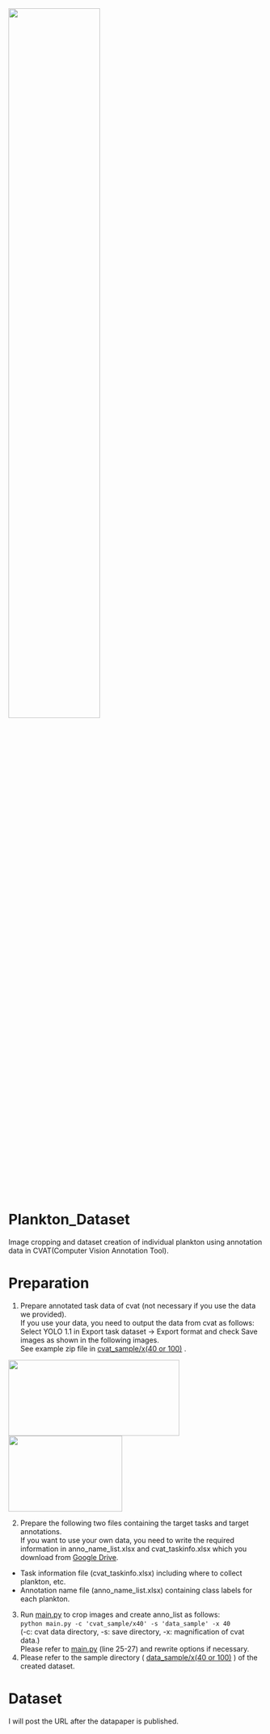 <img src="https://github.com/hayakawa-domi/plankton_dataset/assets/129620031/4d8513b1-8adf-4008-81f1-1200ef0df4fc" width="60%" />

# Plankton_Dataset
Image cropping and dataset creation of individual plankton using annotation data in CVAT(Computer Vision Annotation Tool).

# Preparation
1. Prepare annotated task data of cvat (not necessary if you use the data we provided).  
If you use your data, you need to output the data from cvat as follows:  
Select YOLO 1.1 in Export task dataset → Export format and check Save images as shown in the following images.<br>
See example zip file in <a href="cvat_sample/"> cvat_sample/x(40 or 100)</a> . <br>
<img src="https://github.com/gsisaoki/plankton_dataset/assets/129620031/00eb341b-4a16-412f-9ed8-2272452778ac" width="338" height="150" />
<img src="https://github.com/gsisaoki/plankton_dataset/assets/129620031/48e1635b-5b21-44d6-8be4-32a6a4dcb176" width="225" height="150" /> <br>  

2. Prepare the following two files containing the target tasks and target annotations.<br>
If you want to use your own data, you need to write the required information in anno_name_list.xlsx and cvat_taskinfo.xlsx which you download from [Google Drive](https://drive.google.com/drive/folders/16x4IDIFmGJeLQr1QsCbYQzQU1KGDpJyC?usp=sharing).
  - Task information file (cvat_taskinfo.xlsx) including where to collect plankton, etc.<br>
  - Annotation name file (anno_name_list.xlsx) containing class labels for each plankton.<br>

3. Run <a href="main.py"> main.py</a> to crop images and create anno_list as follows: <br>
` python main.py -c 'cvat_sample/x40' -s 'data_sample' -x 40 ` <br>
(-c: cvat data directory, -s: save directory, -x: magnification of cvat data.) <br>
Please refer to <a href="main.py"> main.py</a> (line 25-27) and rewrite options if necessary. 
5. Please refer to the sample directory ( <a href="data_sample/"> data_sample/x(40 or 100)</a> ) of the created dataset.


# Dataset
I will post the URL after the datapaper is published.
